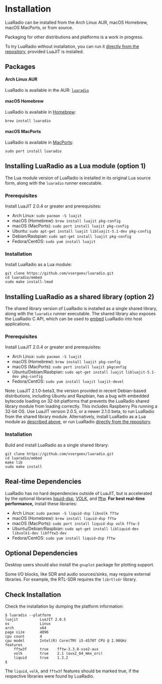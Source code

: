 # Installation

LuaRadio can be installed from the Arch Linux AUR, macOS Homebrew, macOS
MacPorts, or from source.

Packaging for other distributions and platforms is a work in progress.

To try LuaRadio without installation, you can run it [directly from the
repository](../README.md#quickstart), provided LuaJIT is installed.

## Packages

#### Arch Linux AUR

LuaRadio is available in the AUR: [`luaradio`](https://aur.archlinux.org/packages/luaradio)

#### macOS Homebrew

LuaRadio is available in [Homebrew](http://brew.sh/):

```
brew install luaradio
```

#### macOS MacPorts

LuaRadio is available in [MacPorts](https://www.macports.org/):

```
sudo port install luaradio
```

## Installing LuaRadio as a Lua module (option 1)

The Lua module version of LuaRadio is installed in its original Lua source
form, along with the `luaradio` runner executable.

### Prerequisites

Install LuaJIT 2.0.4 or greater and prerequisites:

* Arch Linux: `sudo pacman -S luajit`
* macOS (Homebrew): `brew install luajit pkg-config`
* macOS (MacPorts): `sudo port install luajit pkg-config`
* Ubuntu: `sudo apt-get install luajit libluajit-5.1-dev pkg-config`
* Debian/Rasbpian: `sudo apt-get install luajit pkg-config`
* Fedora/CentOS: `sudo yum install luajit`

### Installation

Install LuaRadio as a Lua module:

```
git clone https://github.com/vsergeev/luaradio.git
cd luaradio/embed
sudo make install-lmod
```

## Installing LuaRadio as a shared library (option 2)

The shared library version of LuaRadio is installed as a single shared library,
along with the `luaradio` runner executable. The shared library also exposes
the LuaRadio C API, which can be used to [embed](4.embedding-luaradio.md)
LuaRadio into host applications.

### Prerequisites

Install LuaJIT 2.0.4 or greater and prerequisites:

* Arch Linux: `sudo pacman -S luajit`
* macOS (Homebrew): `brew install luajit pkg-config`
* macOS (MacPorts): `sudo port install luajit pkgconfig`
* Ubuntu/Debian/Rasbpian: `sudo apt-get install luajit libluajit-5.1-dev pkg-config`
* Fedora/CentOS: `sudo yum install luajit luajit-devel`

Note: LuaJIT 2.1.0-beta3, the version provided in recent Debian-based
distributions, including Ubuntu and Raspbian, has a bug with embedded bytecode
loading on 32-bit platforms that prevents the LuaRadio shared library module
from loading correctly. This includes Raspberry Pis running a 32-bit OS. Use
LuaJIT version 2.0.5, or a newer 2.1.0 beta, to run LuaRadio from the shared
library module. Alternatively, install LuaRadio as a Lua module as [described
above](#installing-luaradio-as-a-lua-module-option-1), or run LuaRadio
[directly from the repository](../README.md#quickstart).

### Installation

Build and install LuaRadio as a single shared library:

```
git clone https://github.com/vsergeev/luaradio.git
cd luaradio/embed
make lib
sudo make install
```

## Real-time Dependencies

LuaRadio has no hard dependencies outside of LuaJIT, but is accelerated by the
optional libraries [liquid-dsp](https://github.com/jgaeddert/liquid-dsp),
[VOLK](http://libvolk.org/), and [fftw](http://www.fftw.org/). **For best
real-time performance,** install these libraries:

* Arch Linux: `sudo pacman -S liquid-dsp libvolk fftw`
* macOS (Homebrew): `brew install liquid-dsp fftw`
* macOS (MacPorts): `sudo port install liquid-dsp volk fftw-3`
* Ubuntu/Debian/Raspbian: `sudo apt-get install libliquid-dev libvolk1-dev libfftw3-dev`
* Fedora/CentOS: `sudo yum install liquid-dsp fftw`

## Optional Dependencies

Desktop users should also install the `gnuplot` package for plotting support.

Some I/O blocks, like SDR and audio sources/sinks, may require external
libraries. For example, the RTL-SDR requires the `librtlsdr` library.

## Check Installation

Check the installation by dumping the platform information:

```
$ luaradio --platform
luajit          LuaJIT 2.0.5
os              Linux
arch            x64
page size       4096
cpu count       4
cpu model       Intel(R) Core(TM) i5-4570T CPU @ 2.90GHz
features
    fftw3f      true    fftw-3.3.8-sse2-avx
    volk        true    2.1 (avx2_64_mmx_orc)
    liquid      true    1.3.2
$
```

The `liquid`, `volk`, and `fftw3f` features should be marked true, if the
respective libraries were found by LuaRadio.
